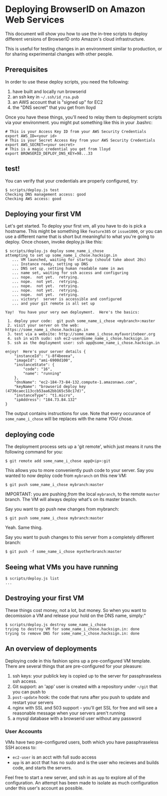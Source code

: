 # Deploying BrowserID on Amazon Web Services

This document will show you how to use the in-tree scripts to deploy
different versions of BrowserID onto Amazon's cloud infrastructure.

This is useful for testing changes in an environment similar to
production, or for sharing experimental changes with other people.

## Prerequisites

In order to use these deploy scripts, you need the following:

  1. have built and locally run browserid
  2. an ssh key in `~/.ssh/id_rsa.pub`
  3. an AWS account that is "signed up" for EC2
  4. the "DNS secret" that you get from lloyd

Once you have these things, you'll need to relay them to deployment
scripts via your environment.  you might put something like this
in your .bashrc:

    # This is your Access Key ID from your AWS Security Credentials
    export AWS_ID=<your id>
    # This is your Secret Access Key from your AWS Security Credentials
    export AWS_SECRET=<your secret>
    # This is a magic credential you get from lloyd
    export BROWSERID_DEPLOY_DNS_KEY=98...33

## test!

You can verify that your credentials are properly configured, try:

    $ scripts/deploy.js test
    Checking DNS management access: good
    Checking AWS access: good

## Deploying your first VM

Let's get started.  To deploy your first vm, all you have to do is pick a 
hostname.  This might be something like `feature385` or `issue1000`, or 
you can use a different name that is short but meaningful to what you're
going to deploy.  Once chosen, invoke deploy.js like this:

    $ scripts/deploy.js deploy some_name_i_chose
    attempting to set up some_name_i_chose.hacksign.in
       ... VM launched, waiting for startup (should take about 20s)
       ... Instance ready, setting up DNS
       ... DNS set up, setting human readable name in aws
       ... name set, waiting for ssh access and configuring
       ... nope.  not yet.  retrying.
       ... nope.  not yet.  retrying.
       ... nope.  not yet.  retrying.
       ... nope.  not yet.  retrying.
       ... nope.  not yet.  retrying.
       ... victory!  server is accessible and configured
       ... and your git remote is all set up
    
    Yay!  You have your very own deployment.  Here's the basics:
    
     1. deploy your code:  git push some_name_i_chose <mybranch>:master
     2. visit your server on the web: https://some_name_i_chose.hacksign.in
     3. test via a website: http://some_name_i_chose.myfavoritebeer.org
     4. ssh in with sudo: ssh ec2-user@some_name_i_chose.hacksign.in
     5. ssh as the deployment user: ssh app@some_name_i_chose.hacksign.in
    
    enjoy!  Here's your server details {
        "instanceId": "i-8f4beeea",
        "imageId": "ami-6900d100",
        "instanceState": {
            "code": "16",
            "name": "running"
        },
        "dnsName": "ec2-184-73-84-132.compute-1.amazonaws.com",
        "keyName": "browserid deploy key (4736caec113ccb53aa62bb165c58c17d)",
        "instanceType": "t1.micro",
        "ipAddress": "184.73.84.132"
    }


The output contains instructions for use.  Note that every occurance of 
`some_name_i_chose` will be replaces with the name *YOU* chose.

## deploying code

The deployment process sets up a 'git remote', which just means it runs
the following command for you:

    $ git remote add some_name_i_chose app@<ip>:git

This allows you to more conveniently push code to your server.  Say 
you wanted to now deploy code from `mybranch` on this new VM:

    $ git push some_name_i_chose mybranch:master

IMPORTANT: you are pushing *from* the local `mybranch`, to the remote 
`master` branch.  The VM will always deploy what's on its master branch.

Say you want to go push new changes from mybranch:

    $ git push some_name_i_chose mybranch:master

Yeah.  Same thing.

Say you want to push changes to this server from a completely different
branch:

    $ git push -f some_name_i_chose myotherbranch:master


## Seeing what VMs you have running

    $ scripts/deploy.js list
    ...

## Destroying your first VM

These things cost money, not a lot, but money.  So when you want to 
decomission a VM and release your hold on the DNS name, simply:"

    $ scripts/deploy.js destroy some_name_i_chose
    trying to destroy VM for some_name_i_chose.hacksign.in: done
    trying to remove DNS for some_name_i_chose.hacksign.in: done

## An overview of deployments

Deploying code in this fashion spins up a pre-configured VM template.
There are several things that are pre-configured for your pleasure:

  1. ssh keys: your publick key is copied up to the server for passphraseless
     ssh access.
  2. Git support: an 'app' user is created with a repository under `~/git`
     that you can push to
  3. `post-update` hook: the code that runs after you push to update and
     restart your servers
  4. nginx with SSL and 503 support - you'll get SSL for free and will see
     a reasonable message when your servers aren't running
  5. a mysql database with a browserid user without any password

### User Accounts

VMs have two pre-configured users, both which you have passphraseless SSH
access to:

  * `ec2-user` is an acct with full sudo access
  * `app` is an acct that has no sudo and is the user who recieves and
    builds code, and starts the servers.

Feel free to start a new server, and ssh in as `app` to explore all of the
configuration.  An attempt has been made to isolate as much configuration 
under this user's account as possible.

